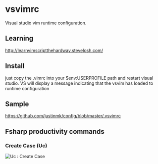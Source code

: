 # vsvimrc

Visual studio vim runtime configuration.

## Learning
http://learnvimscriptthehardway.stevelosh.com/

## Install
just copy the .vimrc into your $env:USERPROFILE path and restart visual studio.
VS will display a message indicating that the vsvim has loaded to runtime configuration

## Sample
https://github.com/justinmk/config/blob/master/.vsvimrc

## Fsharp productivity commands

### Create Case (Uc)

![Uc : Create Case](https://github.com/cboudereau/vsvimrc/gifs/blob/master/Uc-Case.gif)